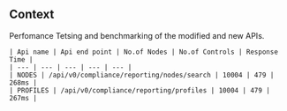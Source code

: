 ## Context
Perfomance Tetsing and benchmarking of the modified and new APIs.


    | Api name | Api end point | No.of Nodes | No.of Controls | Response Time |
    | --- | --- | --- | --- | --- |
    | NODES | /api/v0/compliance/reporting/nodes/search | 10004 | 479 | 268ms |
    | PROFILES | /api/v0/compliance/reporting/profiles | 10004 | 479 | 267ms |

